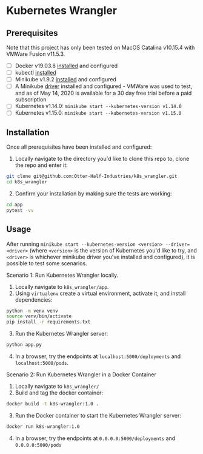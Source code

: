 # Kubernetes Wrangler

## Prerequisites

Note that this project has only been tested on MacOS Catalina v10.15.4 with VMWare Fusion v11.5.3.

- [ ] Docker v19.03.8 [installed](https://docs.docker.com/get-docker/) and configured
- [ ] kubectl [installed](https://kubernetes.io/docs/tasks/tools/install-kubectl/)
- [ ] Minikube v1.9.2 [installed](https://kubernetes.io/docs/tasks/tools/install-minikube/) and configured
- [ ] A Minikube [driver](https://minikube.sigs.k8s.io/docs/drivers/) installed and configured - VMWare was used to test, and as of May 14, 2020 is available for a 30 day free trial before a paid subscription
- [ ] Kubernetes v1.14.0:
`minikube start --kubernetes-version v1.14.0`
- [ ] Kubernetes v1.15.0:
`minikube start --kubernetes-version v1.15.0`

## Installation

Once all prerequisites have been installed and configured:

1. Locally navigate to the directory you'd like to clone this repo to, clone the repo and enter it:
```bash
git clone git@github.com:Otter-Half-Industries/k8s_wrangler.git
cd k8s_wrangler
```

2. Confirm your installation by making sure the tests are working:
```bash
cd app
pytest -vv
```

## Usage

After running `minikube start --kubernetes-version <version> --driver=<driver>` (where `<version>` is the version of Kubernetes you'd like to try, and `<driver>` is whichever minikube driver you've installed and configured), it is possible to test some scenarios.

Scenario 1: Run Kubernetes Wrangler locally.

1. Locally navigate to `k8s_wrangler/app`.
2. Using `virtualenv` create a virtual environment, activate it, and install dependencies:
```bash
python -m venv venv
source venv/bin/activate
pip install -r requirements.txt
```
3. Run the Kubernetes Wrangler server:
```bash
python app.py
```
4. In a browser, try the endpoints at `localhost:5000/deployments` and `localhost:5000/pods`.

Scenario 2: Run Kubernetes Wrangler in a Docker Container

1. Locally navigate to `k8s_wrangler/`
2. Build and tag the docker container:
```bash
docker build -t k8s-wrangler:1.0 .
```
3. Run the Docker container to start the Kubernetes Wrangler server:
```bash
docker run k8s-wrangler:1.0
```
4. In a browser, try the endpoints at `0.0.0.0:5000/deployments` and `0.0.0.0:5000/pods`

